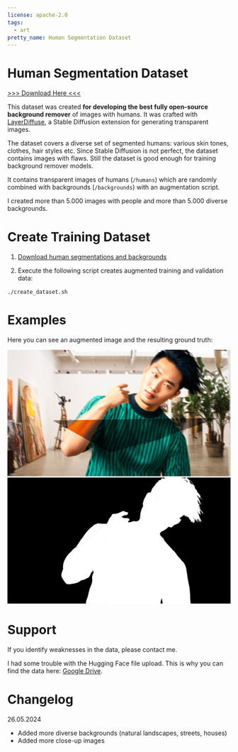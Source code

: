```yaml
---
license: apache-2.0
tags:
  - art
pretty_name: Human Segmentation Dataset
---
```


# Human Segmentation Dataset

[>>> Download Here <<<](https://drive.google.com/drive/folders/1K1lK6nSoaQ7PLta-bcfol3XSGZA1b9nt?usp=drive_link)

This dataset was created **for developing the best fully open-source background remover** of images with humans. It was crafted with [LayerDiffuse](https://github.com/layerdiffusion/LayerDiffuse), a Stable Diffusion extension for generating transparent images.

The dataset covers a diverse set of segmented humans: various skin tones, clothes, hair styles etc. Since Stable Diffusion is not perfect, the dataset contains images with flaws. Still the dataset is good enough for training background remover models.

It contains transparent images of humans (`/humans`) which are randomly combined with backgrounds (`/backgrounds`) with an augmentation script.

I created more than 5.000 images with people and more than 5.000 diverse backgrounds.

# Create Training Dataset

1. [Download human segmentations and backgrounds](https://drive.google.com/drive/folders/1K1lK6nSoaQ7PLta-bcfol3XSGZA1b9nt?usp=drive_link)

2. Execute the following script creates augmented training and validation data:

```
./create_dataset.sh
```

# Examples

Here you can see an augmented image and the resulting ground truth:

![](example_image.png)
![](example_ground_truth.png)

# Support

If you identify weaknesses in the data, please contact me.

I had some trouble with the Hugging Face file upload. This is why you can find the data here: [Google Drive](https://drive.google.com/drive/folders/1K1lK6nSoaQ7PLta-bcfol3XSGZA1b9nt?usp=drive_link).

# Changelog

26.05.2024

- Added more diverse backgrounds (natural landscapes, streets, houses)
- Added more close-up images
